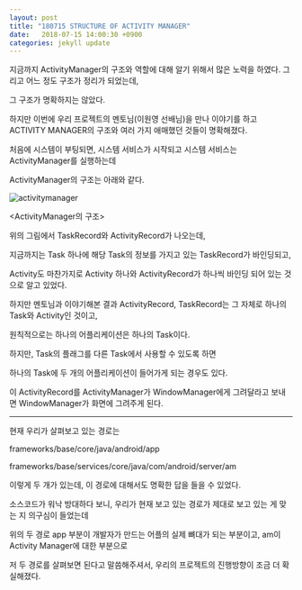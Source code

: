 ```yaml
---
layout: post
title: "180715 STRUCTURE OF ACTIVITY MANAGER"
date:   2018-07-15 14:00:30 +0900
categories: jekyll update
---
```


지금까지 ActivityManager의 구조와 역할에 대해 알기 위해서 많은 노력을 하였다. 그리고 어느 정도 구조가 정리가 되었는데,

그 구조가 명확하지는 않았다.

하지만 이번에 우리 프로젝트의 멘토님(이원영 선배님)을 만나 이야기를 하고 ACTIVITY MANAGER의 구조와 여러 가지 애매했던 것들이 명확해졌다.

처음에 시스템이 부팅되면, 시스템 서비스가 시작되고 시스템 서비스는 ActivityManager를 실행하는데

ActivityManager의 구조는 아래와 같다.


![activitymanager](https://user-images.githubusercontent.com/28890428/42816029-4df84bbe-8a04-11e8-8c7b-abaea4390f38.PNG)


<ActivityManager의 구조>

위의 그림에서 TaskRecord와 ActivityRecord가 나오는데, 

지금까지는 Task 하나에 해당 Task의 정보를 가지고 있는 TaskRecord가 바인딩되고,

Activity도 마찬가지로 Activity 하나와 ActivityRecord가 하나씩 바인딩 되어 있는 것으로 알고 있었다.

하지만 멘토님과 이야기해본 결과 ActivityRecord, TaskRecord는 그 자체로 하나의 Task와 Activity인 것이고,

원칙적으로는 하나의 어플리케이션은 하나의 Task이다. 

하지만, Task의 플래그를 다른 Task에서 사용할 수 있도록 하면

하나의 Task에 두 개의 어플리케이션이 들어가게 되는 경우도 있다.

이 ActivityRecord를 ActivityManager가 WindowManager에게 그려달라고 보내면 WindowManager가 화면에 그려주게 된다.



***



현재 우리가 살펴보고 있는 경로는 

frameworks/base/core/java/android/app

frameworks/base/services/core/java/com/android/server/am

이렇게 두 개가 있는데, 이 경로에 대해서도 명확한 답을 들을 수 있었다.

소스코드가 워낙 방대하다 보니, 우리가 현재 보고 있는 경로가 제대로 보고 있는 게 맞는 지 의구심이 들었는데 

위의 두 경로 app 부분이 개발자가 만드는 어플의 실제 뼈대가 되는 부분이고, am이 Activity Manager에 대한 부분으로

저 두 경로를 살펴보면 된다고 말씀해주셔서, 우리의 프로젝트의 진행방향이 조금 더 확실해졌다.
